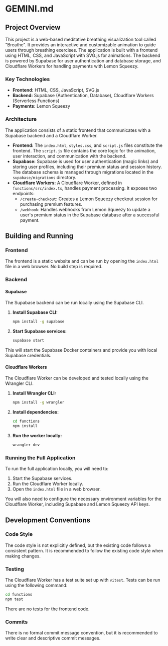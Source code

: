 # GEMINI.md

## Project Overview

This project is a web-based meditative breathing visualization tool called "Breathe". It provides an interactive and customizable animation to guide users through breathing exercises. The application is built with a frontend using HTML, CSS, and JavaScript with SVG.js for animations. The backend is powered by Supabase for user authentication and database storage, and Cloudflare Workers for handling payments with Lemon Squeezy.

### Key Technologies

*   **Frontend:** HTML, CSS, JavaScript, SVG.js
*   **Backend:** Supabase (Authentication, Database), Cloudflare Workers (Serverless Functions)
*   **Payments:** Lemon Squeezy

### Architecture

The application consists of a static frontend that communicates with a Supabase backend and a Cloudflare Worker.

*   **Frontend:** The `index.html`, `styles.css`, and `script.js` files constitute the frontend. The `script.js` file contains the core logic for the animation, user interaction, and communication with the backend.
*   **Supabase:** Supabase is used for user authentication (magic links) and storing user profiles, including their premium status and session history. The database schema is managed through migrations located in the `supabase/migrations` directory.
*   **Cloudflare Workers:** A Cloudflare Worker, defined in `functions/src/index.ts`, handles payment processing. It exposes two endpoints:
    *   `/create-checkout`: Creates a Lemon Squeezy checkout session for purchasing premium features.
    *   `/webhook`: Handles webhooks from Lemon Squeezy to update a user's premium status in the Supabase database after a successful payment.

## Building and Running

### Frontend

The frontend is a static website and can be run by opening the `index.html` file in a web browser. No build step is required.

### Backend

#### Supabase

The Supabase backend can be run locally using the Supabase CLI.

1.  **Install Supabase CLI:**
    ```bash
    npm install -g supabase
    ```
2.  **Start Supabase services:**
    ```bash
    supabase start
    ```

This will start the Supabase Docker containers and provide you with local Supabase credentials.

#### Cloudflare Workers

The Cloudflare Worker can be developed and tested locally using the Wrangler CLI.

1.  **Install Wrangler CLI:**
    ```bash
    npm install -g wrangler
    ```
2.  **Install dependencies:**
    ```bash
    cd functions
    npm install
    ```
3.  **Run the worker locally:**
    ```bash
    wrangler dev
    ```

### Running the Full Application

To run the full application locally, you will need to:

1.  Start the Supabase services.
2.  Run the Cloudflare Worker locally.
3.  Open the `index.html` file in a web browser.

You will also need to configure the necessary environment variables for the Cloudflare Worker, including Supabase and Lemon Squeezy API keys.

## Development Conventions

### Code Style

The code style is not explicitly defined, but the existing code follows a consistent pattern. It is recommended to follow the existing code style when making changes.

### Testing

The Cloudflare Worker has a test suite set up with `vitest`. Tests can be run using the following command:

```bash
cd functions
npm test
```

There are no tests for the frontend code.

### Commits

There is no formal commit message convention, but it is recommended to write clear and descriptive commit messages.
